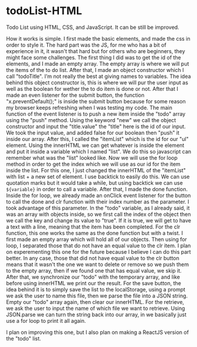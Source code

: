 # todoList-HTML
Todo List using HTML, CSS, and JavaScript. It can be still be improved.

How it works is simple.
I first made the basic elements, and made the css in order to style it.
The hard part was the JS, for me who has a bit of experience in it, it wasn't that hard but for others who are beginners, they might face some challenges.
The first thing I did was to get the id of the elements, and I made an empty array. The empty array is where we will put the items of the to do list.
After that, I made an object constructor which I call "todoTitle". I'm not really the best at giving names to variables.
The idea behind this object constructor is, this is where we will pur the user input as well as the boolean for wether the to do item is done or not.
After that I made an even listener for the submit button, the function "x.preventDefault();" is inside the submit button because for some reason my browser keeps refreshing when I was testing my code.
The main function of the event listener is to push a new item inside the "todo" array using the "push" method. Using the keyword "new" we call the object constructor and input the "title.value" the "title" here is the id of our input.
We took the input value, and added false for our boolean then "push" it inside our array.
After this, I called the "itemList" which is the id for our "ul" element. Using the innerHTML we can get whatever is inside the element and put it inside a variable which I named "list".
We do this so javascript can remember what was the "list" looked like.
Now we will use the for loop method in order to get the index which we will use as our id for the item inside the list.
For this one, I just changed the innerHTML of the "itemList" with list + a new set of element. I use backtick to easily do this. We can use quotation marks but it would take a while, but using backtick we can use `${variable}` in order to call a variable.
After that, I made the done function. Inside the for loop, we already made an onClick event listener for the button to call the done and clr function with their index number as the parameter.
I took advantage of this parameter. In the "todo" variable, as I already said, it was an array with objects inside, so we first call the index of the object then we call the key and change its value to "true".
If it is true, we will get to have a text with a line, meaning that the item has been completed.
For the clr function, this one works the same as the done function but with a twist.
I first made an empty array which will hold all of our objects. Then using for loop, I separated those that do not have an equal value to the clr item. I plan on experementing this one for the future because I believe I can do this part better.
In any case, those that did not have equal value to the clr button means that it wasn't the one we want to delete or remove so we push them to the empty array, then if we found one that has equal value, we skip it.
After that, we synchronize our "todo" with the temporary array, and like before using innerHTML we print our the result.
For the save button, the idea behind it is to simply save the list to the localStorage, using a prompt we ask the user to name this file, then we parse the file into a JSON string. Empty our "todo" array again, then clear our innerHTML.
For the retrieve, we ask the user to input the name of which file we want to retrieve. Using JSON.parse we can turn the string back into our array, in we basically just use a for loop to print it all again.

I plan on improving this one, but I also plan on making a ReactJS version of the "todo" list.
